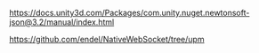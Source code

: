 https://docs.unity3d.com/Packages/com.unity.nuget.newtonsoft-json@3.2/manual/index.html

https://github.com/endel/NativeWebSocket/tree/upm

